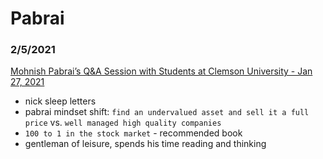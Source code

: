 # Pabrai



### 2/5/2021
[Mohnish Pabrai’s Q&A Session with Students at Clemson University - Jan 27, 2021](https://www.youtube.com/watch?v=toZ-wmBPK6c)
- nick sleep letters
- pabrai mindset shift: `find an undervalued asset and sell it a full price` vs. `well managed high quality companies`
- `100 to 1 in the stock market` - recommended book
- gentleman of leisure, spends his time reading and thinking
